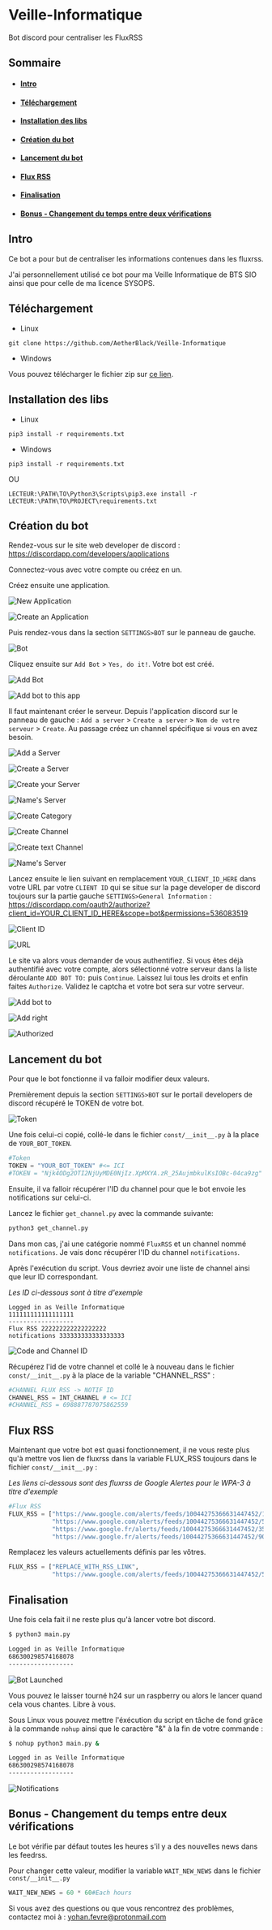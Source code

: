 # Veille-Informatique

Bot discord pour centraliser les FluxRSS

## Sommaire

* #### [Intro](https://github.com/AetherBlack/Veille-Informatique#user-content-intro-1)
* #### [Téléchargement](https://github.com/AetherBlack/Veille-Informatique#user-content-téléchargement-1)
* #### [Installation des libs](https://github.com/AetherBlack/Veille-Informatique#user-content-installation-des-libs-1)
* #### [Création du bot](https://github.com/AetherBlack/Veille-Informatique#user-content-création-du-bot-1)
* #### [Lancement du bot](https://github.com/AetherBlack/Veille-Informatique#user-content-lancement-du-bot-1)
* #### [Flux RSS](https://github.com/AetherBlack/Veille-Informatique#user-content-flux-rss-1)
* #### [Finalisation](https://github.com/AetherBlack/Veille-Informatique#user-content-finalisation-1)
* #### [Bonus - Changement du temps entre deux vérifications](https://github.com/AetherBlack/Veille-Informatique#user-content-bonus---changement-du-temps-entre-deux-vérifications-1)

## Intro

Ce bot a pour but de centraliser les informations contenues dans les fluxrss.

J'ai personnellement utilisé ce bot pour ma Veille Informatique de BTS SIO ainsi que pour celle de ma licence SYSOPS.

## Téléchargement

* Linux

```
git clone https://github.com/AetherBlack/Veille-Informatique
```

* Windows

Vous pouvez télécharger le fichier zip sur [ce lien](https://github.com/AetherBlack/Veille-Informatique/archive/master.zip).

## Installation des libs

* Linux

```
pip3 install -r requirements.txt
```

* Windows

```
pip3 install -r requirements.txt
```

OU

```
LECTEUR:\PATH\TO\Python3\Scripts\pip3.exe install -r LECTEUR:\PATH\TO\PROJECT\requirements.txt
```

## Création du bot

Rendez-vous sur le site web developer de discord : <https://discordapp.com/developers/applications>

Connectez-vous avec votre compte ou créez en un.

Créez ensuite une application. 

![New Application](image/1.PNG)

![Create an Application](image/2.PNG)

Puis rendez-vous dans la section `SETTINGS>BOT` sur le panneau de gauche.

![Bot](image/3.PNG)

Cliquez ensuite sur `Add Bot` > `Yes, do it!`. Votre bot est créé.

![Add Bot](image/4.PNG)

![Add bot to this app](image/5.PNG)

Il faut maintenant créer le serveur. Depuis l'application discord sur le panneau de gauche : `Add a server` > `Create a server` > `Nom de votre serveur` > `Create`. Au passage créez un channel spécifique si vous en avez besoin.

![Add a Server](image/6.PNG)

![Create a Server](image/7.PNG)

![Create your Server](image/8.PNG)

![Name's Server](image/9.PNG)

![Create Category](image/10.PNG)

![Create Channel](image/11.PNG)

![Create text Channel](image/12.PNG)

![Name's Server](image/13.PNG)

Lancez ensuite le lien suivant en remplacement `YOUR_CLIENT_ID_HERE` dans votre URL par votre `CLIENT ID` qui se situe sur la page developer de discord toujours sur la partie gauche `SETTINGS>General Information` : <https://discordapp.com/oauth2/authorize?client_id=YOUR_CLIENT_ID_HERE&scope=bot&permissions=536083519>

![Client ID](image/14.PNG)

![URL](image/15.PNG)

Le site va alors vous demander de vous authentifiez. Si vous êtes déjà authentifié avec votre compte, alors sélectionné votre serveur dans la liste déroulante `ADD BOT TO:` puis `Continue`. Laissez lui tous les droits et enfin faites `Authorize`. Validez le captcha et votre bot sera sur votre serveur.

![Add bot to](image/16.PNG)

![Add right](image/17.PNG)

![Authorized](image/18.PNG)

## Lancement du bot

Pour que le bot fonctionne il va falloir modifier deux valeurs.

Premièrement depuis la section `SETTINGS>BOT` sur le portail developers de discord récupéré le TOKEN de votre bot.

![Token](image/19.PNG)

Une fois celui-ci copié, collé-le dans le fichier `const/__init__.py` à la place de `YOUR_BOT_TOKEN`.

```python
#Token
TOKEN = "YOUR_BOT_TOKEN" #<= ICI
#TOKEN = "Njk4ODg2OTI2NjUyMDE0NjIz.XpMXYA.zR_25AujmbkulKsIOBc-04ca9zg"
```

Ensuite, il va falloir récupérer l'ID du channel pour que le bot envoie les notifications sur celui-ci.

Lancez le fichier `get_channel.py` avec la commande suivante:

```python
python3 get_channel.py
```

Dans mon cas, j'ai une catégorie nommé `FluxRSS` et un channel nommé `notifications`. Je vais donc récupérer l'ID du channel `notifications`.

Après l'exécution du script. Vous devriez avoir une liste de channel ainsi que leur ID correspondant.

*Les ID ci-dessous sont à titre d'exemple*
```
Logged in as Veille Informatique
111111111111111111
------------------
Flux RSS 222222222222222222
notifications 333333333333333333
```

![Code and Channel ID](image/20.PNG)

Récupérez l'id de votre channel et collé le à nouveau dans le fichier `const/__init__.py` à la place de la variable "CHANNEL_RSS" :

```python
#CHANNEL FLUX RSS -> NOTIF ID
CHANNEL_RSS = INT_CHANNEL # <= ICI
#CHANNEL_RSS = 698887787075862559
```

## Flux RSS

Maintenant que votre bot est quasi fonctionnement, il ne vous reste plus qu'à mettre vos lien de fluxrss dans la variable FLUX_RSS toujours dans le fichier `const/__init__.py` :

*Les liens ci-dessous sont des fluxrss de Google Alertes pour le WPA-3 à titre d'exemple*
```python
#Flux RSS
FLUX_RSS = ["https://www.google.com/alerts/feeds/10044275366631447452/1055738863244347746",
            "https://www.google.com/alerts/feeds/10044275366631447452/5208661666063475899",
            "https://www.google.fr/alerts/feeds/10044275366631447452/3528165564465536219",
            "https://www.google.fr/alerts/feeds/10044275366631447452/9042324707641309434"]
```

Remplacez les valeurs actuellements définis par les vôtres.

```python
FLUX_RSS = ["REPLACE_WITH_RSS_LINK",
            "https://www.google.com/alerts/feeds/10044275366631447452/5208661666063475899"]#<= Exemple de FluxRSS avec Google Alertes
```

## Finalisation

Une fois cela fait il ne reste plus qu'à lancer votre bot discord.

```bash
$ python3 main.py

Logged in as Veille Informatique
686300298574168078
------------------
```

![Bot Launched](image/21.PNG)

Vous pouvez le laisser tourné h24 sur un raspberry ou alors le lancer quand cela vous chantes. Libre à vous.

Sous Linux vous pouvez mettre l'éxécution du script en tâche de fond grâce à la commande `nohup` ainsi que le caractère "&" à la fin de votre commande :

```bash
$ nohup python3 main.py &

Logged in as Veille Informatique
686300298574168078
------------------
```

![Notifications](image/22.PNG)

## Bonus - Changement du temps entre deux vérifications

Le bot vérifie par défaut toutes les heures s'il y a des nouvelles news dans les feedrss.

Pour changer cette valeur, modifier la variable `WAIT_NEW_NEWS` dans le fichier `const/__init__.py`

```python
WAIT_NEW_NEWS = 60 * 60#Each hours
```

Si vous avez des questions ou que vous rencontrez des problèmes, contactez moi à : yohan.fevre@protonmail.com
